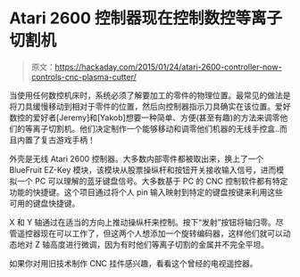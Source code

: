 # Atari 2600 控制器现在控制数控等离子切割机

> 原文：<https://hackaday.com/2015/01/24/atari-2600-controller-now-controls-cnc-plasma-cutter/>

当使用任何数控机床时，系统必须了解要加工的零件的物理位置。最常见的做法是将刀具缓慢移动到相对于零件的位置，然后向控制器指示刀具确实在该位置。爱好数控的爱好者[Jeremy]和[Yakob]想要一种简单、方便(甚至有趣)的方法来调零他们的等离子切割机。他们决定制作一个能够移动和调零他们机器的无线手控盒..而且内置了复古游戏手柄！

外壳是无线 Atari 2600 控制器。大多数内部零件都被取出来，换上了一个 BlueFruit EZ-Key 模块，该模块从股票操纵杆和按钮开关接收输入信号，进而模拟一个 PC 可以理解的蓝牙键盘信号。大多数基于 PC 的 CNC 控制软件都有特定功能的快捷键。这个项目通过将个人 pin 输入映射到特定的键盘按键来利用这些可用的键盘快捷键。

X 和 Y 轴通过在适当的方向上推动操纵杆来控制。按下“发射”按钮将轴归零。尽管遥控器现在可以工作了，但这两个人想添加一个旋转编码器，这样他们就可以动态地对 Z 轴高度进行微调，因为有时他们等离子切割的金属并不完全平坦。

如果你对用旧技术制作 CNC 挂件感兴趣，看看这个曾经的电视遥控器。